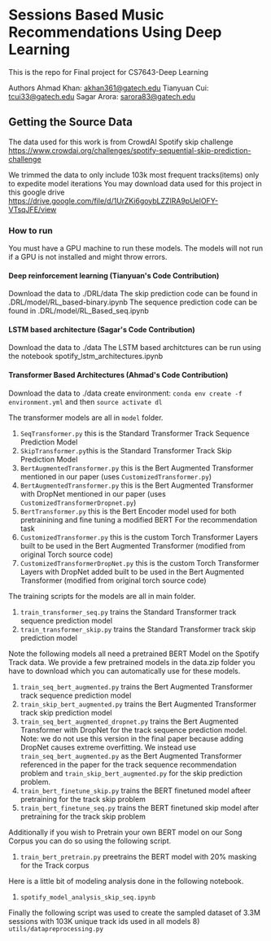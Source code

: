 # Sessions Based Music Recommendations Using Deep Learning

This is the repo for Final project for CS7643-Deep Learning

Authors
Ahmad Khan: akhan361@gatech.edu
Tianyuan Cui: tcui33@gatech.edu
Sagar Arora: sarora83@gatech.edu

## Getting the Source Data

The data used for this work is from CrowdAI Spotify skip challenge
https://www.crowdai.org/challenges/spotify-sequential-skip-prediction-challenge

We trimmed the data to only include 103k most frequent tracks(items) only to expedite model iterations
You may download data used for this project in this google drive https://drive.google.com/file/d/1UrZKi6goybLZZlRA9pUelOFY-VTsqJFE/view


### How to run
You must have a GPU machine to run these models. The models will not run if a GPU is not installed and might throw errors.

#### Deep reinforcement learning (Tianyuan's Code Contribution)
Download the data to ./DRL/data 
The skip prediction code can be found in .DRL/model/RL_based-binary.ipynb
The sequence prediction code can be found in .DRL/model/RL_Based_seq.ipynb

#### LSTM based architecture (Sagar's Code Contribution)
Download the data to ./data
The LSTM based architctures can be run using the notebook spotify_lstm_architectures.ipynb

#### Transformer Based Architectures (Ahmad's Code Contribution)
Download the data to ./data
create  environment: `conda env create -f environment.yml`
and then `source activate dl`

The transformer models are all in `model` folder.
1) `SeqTransformer.py` this is the Standard Transformer Track Sequence Prediction Model
2) `SkipTransformer.py`this is the Standard Transformer Track Skip Prediction Model
3) `BertAugmentedTransformer.py` this is the Bert Augmented Transformer mentioned in our paper (uses `CustomizedTransformer.py`)
4) `BertAugmentedTransformer.py` this is the Bert Augmented Transformer with DropNet mentioned in our paper (uses `CustomizedTransformerDropnet.py`)
5) `BertTransformer.py` this is the Bert Encoder model used for both pretrainining and fine tuning a modified BERT For the recommendation task
6)  `CustomizedTransformer.py` this is the custom Torch Transformer Layers built to be used in the Bert Augmented Transformer (modified from original Torch source code)
7)  `CustomizedTransformerDropNet.py` this is the custom Torch Transformer Layers with DropNet added built to be used in the Bert Augmented Transformer (modified from original torch source code)

The training scripts for the models are all in main folder.
1) `train_transformer_seq.py` trains the Standard Transformer track sequence prediction model
2) `train_transformer_skip.py` trains the Standard Transformer track skip prediction model

Note the following models all need a pretrained BERT Model on the Spotify Track data. We provide a few pretrained models in the data.zip folder you have to download which you can automatically use for these models.
1) `train_seq_bert_augmented.py` trains the Bert Augmented Transformer track sequence prediction model
2) `train_skip_bert_augmented.py` trains the Bert Augmented Transformer track skip prediction model
3) `train_seq_bert_augmented_dropnet.py` trains the Bert Augmented Transformer with DropNet for the track sequence prediction model. Note: we do not use this version in the final paper because adding DropNet causes extreme overfitting. We instead use `train_seq_bert_augmented.py` as the Bert Augmented Transformer referenced in the paper for the track sequence recommendation problem and `train_skip_bert_augmented.py` for the skip prediction problem.
4) `train_bert_finetune_skip.py` trains the BERT finetuned model afteer pretraining for the track skip problem
5) `train_bert_finetune_seq.py` trains the BERT finetuned skip model after pretraining for the track skip problem

Additionally if you wish to Pretrain your own BERT model on our Song Corpus you can do so using the following script.
1) `train_bert_pretrain.py` preetrains the BERT model with 20% masking for the Track corpus

Here is a little bit of modeling analysis done in the following notebook.
1) `spotify_model_analysis_skip_seq.ipynb`

Finally the following script was used to create the sampled dataset of 3.3M sessions with 103K unique track ids used in all models
8) `utils/datapreprocessing.py`
####
